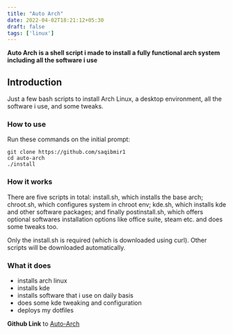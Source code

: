 ```yaml
---
title: "Auto Arch"
date: 2022-04-02T18:21:12+05:30
draft: false
tags: ['linux']
---
```



**Auto Arch is a shell script i made to install a fully functional arch system including all the software i use**

## Introduction

Just a few bash scripts to install Arch Linux, a desktop environment, all the software i use, and some tweaks.

### How to use
Run these commands on the initial prompt:

```shell
git clone https://github.com/saqibmir1
cd auto-arch
./install
```

### How it works

There are five scripts in total: install.sh, which installs the base arch; chroot.sh, which configures system in chroot env; kde.sh, which installs kde and other software packages; and finally postinstall.sh, which offers optional softwares installation options like office suite, steam etc. and does some tweaks too.

Only the install.sh is required (which is downloaded using curl). Other scripts will be downloaded automatically.

### What it does

- installs arch linux
- installs kde
- installs software that i use on daily basis
- does some kde tweaking and configuration
- deploys my dotfiles

**Github Link** to [Auto-Arch](https://github.com/saqibmir1/auto-arch)
